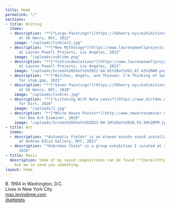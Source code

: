 ```yaml
---
title: Home
permalink: "/"
sections:
- title: Writing
  items:
  - description: "**[*Large Paintings*](https://56henry.nyc/exhibitions/large-paintings)**
      at 56 Henry, NYC, 2022"
    image: "/uploads/tinkler2.jpg"
  - description: "**[*New Mythology*](https://www.laurenpowellprojects.com/exhibitions/2022/newmythology)**
      at Lauren Powell Projects, Los Angeles, 2022"
    image: "/uploads/sublime.png"
  - description: "**[*Tintinnabulations*](https://www.laurenpowellprojects.com/exhibitions/2022/tintinnabulations)**
      at Lauren Powell Projects, Los Angeles, 2022"
    image: "/uploads/Screen%20Shot%202022-04-01%20at%202.07.43%20AM.png"
  - description: "**[*Witches, Angels, and Thieves: I'm Thinking of Sampling Things*](https://www.owenchristoph.com/shop/stopgap003)**
      for stop.gap, 2021"
  - description: "**[*Seven Paintings*](https://56henry.nyc/exhibitions/seven-paintings)**
      at 56 Henry, NYC, 2020"
    image: "/uploads/tinkler.jpg"
  - description: "**[*Listening With Nate Lewis*](https://www.dirtdmv.com/writing/2020/5/31/listening-with-nate-lewis)**
      for Dirt, 2020"
    image: "/uploads/1.jpg"
  - description: "**[*White House Painter*](http://www.newartexaminer.net/white-house-painter/)**
      for New Art Examiner, 2020"
    image: "/uploads/Screen%20Shot%202022-04-20%20at%2010.55.50%20PM.jpg"
- title: Art
  items:
  - description: "*Automatic Fields* is an eleven minute sound installation I presented
      at Andrew Edlin Gallery, NYC, 2021"
  - description: "*Unbroken Chain* is a group exhibition I curated at 268 Space, NYC,
      2020"
- title: Music
  description: Some of my sound compositions can be found **[here](https://maxlevin.bandcamp.com)**.
    Ask me to send you something.
layout: home
---
```


B. 1994 in Washington, D.C.\
Lives in New York City\
[max.levin@me.com](mailto:max.levin@me.com)\
[@attelets](https://www.instagram.com/attelets/)